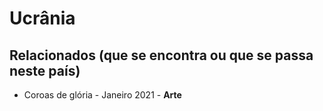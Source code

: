 # Ucrânia

## Relacionados (que se encontra ou que se passa neste país)
* Coroas de glória - Janeiro 2021 - **Arte**